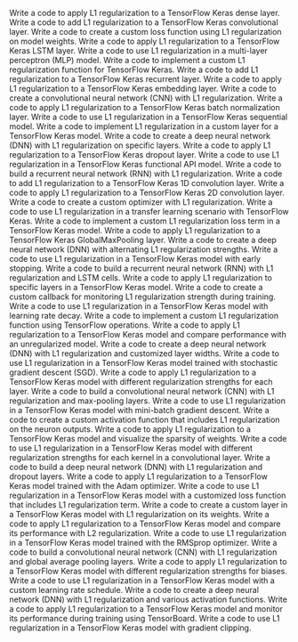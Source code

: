 Write a code to apply L1 regularization to a TensorFlow Keras dense layer.
Write a code to add L1 regularization to a TensorFlow Keras convolutional layer.
Write a code to create a custom loss function using L1 regularization on model weights.
Write a code to apply L1 regularization to a TensorFlow Keras LSTM layer.
Write a code to use L1 regularization in a multi-layer perceptron (MLP) model.
Write a code to implement a custom L1 regularization function for TensorFlow Keras.
Write a code to add L1 regularization to a TensorFlow Keras recurrent layer.
Write a code to apply L1 regularization to a TensorFlow Keras embedding layer.
Write a code to create a convolutional neural network (CNN) with L1 regularization.
Write a code to apply L1 regularization to a TensorFlow Keras batch normalization layer.
Write a code to use L1 regularization in a TensorFlow Keras sequential model.
Write a code to implement L1 regularization in a custom layer for a TensorFlow Keras model.
Write a code to create a deep neural network (DNN) with L1 regularization on specific layers.
Write a code to apply L1 regularization to a TensorFlow Keras dropout layer.
Write a code to use L1 regularization in a TensorFlow Keras functional API model.
Write a code to build a recurrent neural network (RNN) with L1 regularization.
Write a code to add L1 regularization to a TensorFlow Keras 1D convolution layer.
Write a code to apply L1 regularization to a TensorFlow Keras 2D convolution layer.
Write a code to create a custom optimizer with L1 regularization.
Write a code to use L1 regularization in a transfer learning scenario with TensorFlow Keras.
Write a code to implement a custom L1 regularization loss term in a TensorFlow Keras model.
Write a code to apply L1 regularization to a TensorFlow Keras GlobalMaxPooling layer.
Write a code to create a deep neural network (DNN) with alternating L1 regularization strengths.
Write a code to use L1 regularization in a TensorFlow Keras model with early stopping.
Write a code to build a recurrent neural network (RNN) with L1 regularization and LSTM cells.
Write a code to apply L1 regularization to specific layers in a TensorFlow Keras model.
Write a code to create a custom callback for monitoring L1 regularization strength during training.
Write a code to use L1 regularization in a TensorFlow Keras model with learning rate decay.
Write a code to implement a custom L1 regularization function using TensorFlow operations.
Write a code to apply L1 regularization to a TensorFlow Keras model and compare performance with an unregularized model.
Write a code to create a deep neural network (DNN) with L1 regularization and customized layer widths.
Write a code to use L1 regularization in a TensorFlow Keras model trained with stochastic gradient descent (SGD).
Write a code to apply L1 regularization to a TensorFlow Keras model with different regularization strengths for each layer.
Write a code to build a convolutional neural network (CNN) with L1 regularization and max-pooling layers.
Write a code to use L1 regularization in a TensorFlow Keras model with mini-batch gradient descent.
Write a code to create a custom activation function that includes L1 regularization on the neuron outputs.
Write a code to apply L1 regularization to a TensorFlow Keras model and visualize the sparsity of weights.
Write a code to use L1 regularization in a TensorFlow Keras model with different regularization strengths for each kernel in a convolutional layer.
Write a code to build a deep neural network (DNN) with L1 regularization and dropout layers.
Write a code to apply L1 regularization to a TensorFlow Keras model trained with the Adam optimizer.
Write a code to use L1 regularization in a TensorFlow Keras model with a customized loss function that includes L1 regularization term.
Write a code to create a custom layer in a TensorFlow Keras model with L1 regularization on its weights.
Write a code to apply L1 regularization to a TensorFlow Keras model and compare its performance with L2 regularization.
Write a code to use L1 regularization in a TensorFlow Keras model trained with the RMSprop optimizer.
Write a code to build a convolutional neural network (CNN) with L1 regularization and global average pooling layers.
Write a code to apply L1 regularization to a TensorFlow Keras model with different regularization strengths for biases.
Write a code to use L1 regularization in a TensorFlow Keras model with a custom learning rate schedule.
Write a code to create a deep neural network (DNN) with L1 regularization and various activation functions.
Write a code to apply L1 regularization to a TensorFlow Keras model and monitor its performance during training using TensorBoard.
Write a code to use L1 regularization in a TensorFlow Keras model with gradient clipping.